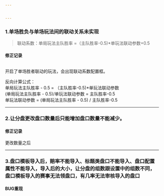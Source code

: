 ```yaml
---


---
```


<h3 id="单场胜负与单场玩法间的联动关系未实现">1.单场胜负与单场玩法间的联动关系未实现</h3>
<blockquote>
<p>联动系数：单局玩法主队胜率 =（主队胜率-0.5)*单玩法联动参数+0.5</p>
</blockquote>
<h4 id="修正记录">修正记录</h4>
<p><img src="https://lh5.googleusercontent.com/hpJXZK0whyygkxbSQYZCBDpHixtdfhBpudMuqHxDXRaX_SkSa4CrZfa0R9i_WJitcOYxNu2euUOuGKpVomlTIVI7KXei-RGMdhz5OqrdEhTuPHj3VNoqPL75DJRb0ne2POYf9nVK" alt=""></p>
<p>开启了单场胜者联动的玩法，会出现联动系数配置框。</p>
<p>反向计算公式：<br>
单局玩法主队胜率 - 0.5 = （主队胜率-0.5)*单玩法联动参数<br>
(单局玩法主队胜率 - 0.5)/单玩法联动参数 = 主队胜率-0.5<br>
单玩法联动参数 = (单局玩法主队胜率 - 0.5) / 主队胜率-0.5</p>
<hr>
<h3 id="让分盘更改盘口数量后只能增加盘口数量不能减少。">2.让分盘更改盘口数量后只能增加盘口数量不能减少。</h3>
<h4 id="修正记录-1">修正记录</h4>
<p><img src="https://lh3.googleusercontent.com/_wqD2ZjeP2dzsgqNdgH189Qzubnv3eTl4H-Xx9buqdFS0aI9dC6fhxFsoreF7h0pzHBEFkf1wC3W1klTXAWLdaJZ1MfsmY15prD2oesatlpA0VEOiPzHz2cBR-1VG4wOU2EjXorF" alt=""><br>
更改数量之后<br>
<img src="https://lh5.googleusercontent.com/Lc55CFkg0ogoXL2ZBzGJLppgPuYTcRofDBIV2-qg--V1rNf3msVyG9z58L_eao5XQFHPCs5zF-9CRkrnt9oLEzsHp3dJUf74hQVls3eINim5dYhI1yt5LcOh6XUTWzpD5ukdnpI4" alt=""></p>
<hr>
<h3 id="盘口模板导入后，赔率不能导入、标题类盘口不能导入、盘口配置属性不能导入，导入后的大小，让分盘的组数跟设置中的组数不同，盘口模板导入的赛事无法领盘口，有几率无法审核导入的盘口">3.盘口模板导入后，赔率不能导入、标题类盘口不能导入、盘口配置属性不能导入，导入后的大小，让分盘的组数跟设置中的组数不同，盘口模板导入的赛事无法领盘口，有几率无法审核导入的盘口</h3>
<h4 id="bug重现">BUG重现</h4>

